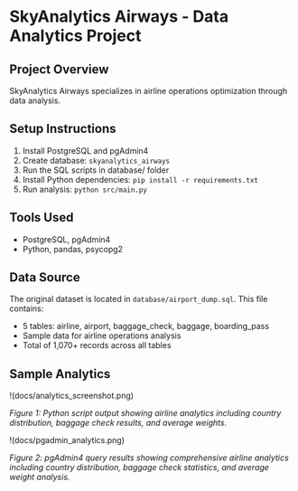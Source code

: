 # SkyAnalytics Airways - Data Analytics Project

## Project Overview
SkyAnalytics Airways specializes in airline operations optimization through data analysis.

## Setup Instructions
1. Install PostgreSQL and pgAdmin4
2. Create database: `skyanalytics_airways`
3. Run the SQL scripts in database/ folder
4. Install Python dependencies: `pip install -r requirements.txt`
5. Run analysis: `python src/main.py`

## Tools Used
- PostgreSQL, pgAdmin4
- Python, pandas, psycopg2

## Data Source
The original dataset is located in `database/airport_dump.sql`. This file contains:
- 5 tables: airline, airport, baggage_check, baggage, boarding_pass
- Sample data for airline operations analysis
- Total of 1,070+ records across all tables

## Sample Analytics

!(docs/analytics_screenshot.png)

*Figure 1: Python script output showing airline analytics including country distribution, baggage check results, and average weights.*

!(docs/pgadmin_analytics.png)

*Figure 2: pgAdmin4 query results showing comprehensive airline analytics including country distribution, baggage check statistics, and average weight analysis.*